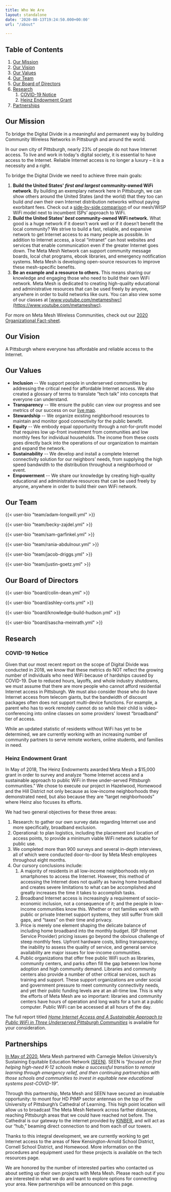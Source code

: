 ```yaml
---
title: Who We Are
layout: standalone
date: '2020-08-13T19:24:50.000+00:00'
url: "/about"

---
```

## Table of Contents

1. [Our Mission](#our-mission)
2. [Our Vision](#our-vision)
3. [Our Values](#our-values)
4. [Our Team](#our-team)
5. [Our Board of Directors](#our-board-of-directors)
6. [Research](#research)
   1. [COVID-19 Notice](#covid-19-notice)
   2. [Heinz Endowment Grant](#heinz-endowment-grant)
7. [Partnerships](#partnerships)

## Our Mission

To bridge the Digital Divide in a meaningful and permanent way by building Community Wireless Networks in Pittsburgh and around the world.

In our own city of Pittsburgh, nearly 23% of people do not have Internet access. To live and work in today's digital society, it is essential to have access to the Internet. Reliable Internet access is no longer a luxury – it is a necessity and a right.

To bridge the Digital Divide we need to achieve three main goals:

1. **Build the United States' _first and largest_ community-owned WiFi network**. By building an exemplary network here in Pittsburgh, we can show others around the United States (and the world) that they too can build _and own_ their own Internet distribution networks without paying exorbitant fees. Check out a [side-by-side comparison](https://drive.google.com/file/d/18bi9M0zQGHv3DZgx3uXPMUD--TEUzGsr/view?usp=sharing) of our mesh/WISP WiFi model next to incumbent ISPs’ approach to WiFi.
2. **Build the United States' _best_ community-owned WiFi network.** What good is a huge network if it doesn't work well or if it doesn’t benefit the local community? We strive to build a fast, reliable, and expansive network to get Internet access to as many people as possible. In addition to Internet access, a local “intranet” can host websites and services that enable communication even if the greater Internet goes down. The Meta Mesh Network can support community message boards, local chat programs, ebook libraries, and emergency notification systems. Meta Mesh is developing open-source resources to improve these mesh-specific benefits.
3. **Be an example and a resource to others.** This means sharing our knowledge and engaging those who need to build their own WiFi network. Meta Mesh is dedicated to creating high-quality educational and administrative resources that can be used freely by anyone, anywhere in order to build networks like ours. You can also view some of our classes at [www.youtube.com/metameshwc](https://www.youtube.com/metameshwc).

For more on Meta Mesh Wireless Communities, check out our [2020 Organizational Fact-sheet](https://drive.google.com/file/d/1cu6Jc8GLfZ_EXWdIFakwAk1OTrphuNqo/view?usp=sharing).

## Our Vision

A Pittsburgh where everyone has affordable and reliable access to the Internet.

## Our Values

* **Inclusion** -- We support people in underserved communities by addressing the critical need for affordable Internet access. We also created a glossary of terms to translate “tech talk” into concepts that everyone can understand.
* **Transparency** -- We ensure the public can view our progress and see metrics of our success on our [live map](https://pittmesh.com/).
* **Stewardship** -- We organize existing neighborhood resources to maintain and monitor good connectivity for the public benefit.
* **Equity** -- We embody equal opportunity through a not-for-profit model that requires low up-front investment from communities and low monthly fees for individual households. The income from these costs goes directly back into the operations of our organization to maintain and expand the network.
* **Sustainability** -- We develop and install a complete Internet connectivity solution for our neighbors’ needs, from supplying the high speed bandwidth to the distribution throughout a neighborhood or event.
* **Empowerment** -- We share our knowledge by creating high-quality educational and administrative resources that can be used freely by anyone, anywhere in order to build their own WiFi network.

## Our Team

{{< user-bio "team/adam-longwill.yml" >}}

{{< user-bio "team/becky-zajdel.yml" >}}

{{< user-bio "team/sam-garfinkel.yml" >}}

{{< user-bio "team/rania-abdulnour.yml" >}}

{{< user-bio "team/jacob-driggs.yml" >}}

{{< user-bio "team/justin-goetz.yml" >}}

## Our Board of Directors

{{< user-bio "board/colin-dean.yml" >}}

{{< user-bio "board/ashley-corts.yml" >}}

{{< user-bio "board/knowledge-build-hudson.yml" >}}

{{< user-bio "board/sascha-meinrath.yml" >}}

## Research

### COVID-19 Notice

Given that our most recent report on the scope of Digital Divide was conducted in 2018, we know that these metrics do NOT reflect the growing number of individuals who need WiFi because of hardships caused by COVID-19. Due to reduced hours, layoffs, and whole industry shutdowns, we must assume that there are more people who cannot afford residential Internet access in Pittsburgh. We must also consider those who do have Internet access from telecom giants, but the bandwidth of discount packages often does not support multi-device functions. For example, a parent who has to work remotely cannot do so while their child is video-conferencing into online classes on some providers' lowest “broadband” tier of access.

While an updated statistic of residents without WiFi has yet to be determined, we are currently working with an increasing number of community partners to serve remote workers, online students, and families in need.

### Heinz Endowment Grant

In May of 2018, The Heinz Endowments awarded Meta Mesh a $15,000 grant in order to survey and analyze “home Internet access and a sustainable approach to public WiFi in three under-served Pittsburgh communities.” We chose to execute our project in Hazelwood, Homewood and the Hill District not only because as low-income neighborhoods they demonstrated need, but also because they are “target neighborhoods” where Heinz also focuses its efforts.

We had two general objectives for these three areas:

1. Research: to gather our own survey data regarding Internet use and more specifically, broadband exclusion.
2. Operational: to plan logistics, including the placement and location of access points, to provide a minimum viable WiFi network suitable for public use.
3. We completed more than 900 surveys and several in-depth interviews, all of which were conducted door-to-door by Meta Mesh employees throughout eight months.
4. Our cursory conclusions include:
   1. A majority of residents in all low-income neighborhoods rely on smartphones to access the Internet. However, this method of accessing the Internet does not qualify as having home broadband and creates severe limitations to what can be accomplished and greatly increases the time it takes to accomplish tasks.
   2. Broadband Internet access is increasingly a requirement of socio-economic inclusion, not a consequence of it; and the people in low-income communities know this. Whether or not families work with public or private Internet support systems, they still suffer from skill gaps, and “taxes” on their time and privacy.
   3. Price is merely one element shaping the delicate balance of including home broadband into the monthly budget. ISP (Internet Service Provider) pricing issues go beyond the obvious challenge of steep monthly fees. Upfront hardware costs, billing transparency, the inability to assess the quality of service, and general service availability are major issues for low-income communities.
   4. Public organizations that offer free public WiFi such as libraries, community centers, and parks often fill the gap between low home adoption and high community demand. Libraries and community centers also provide a number of other critical services, such as training and support. These support organizations are under social and government pressure to meet community connectivity needs, and yet their public funding levels are at an all-time low. This is why the efforts of Meta Mesh are so important: libraries and community centers have hours of operation and long waits for a turn at a public computer. Public WiFi can be accessed at all hours of the day.

The full report titled [_Home Internet Access and A Sustainable Approach to Public WiFi in Three Underserved Pittsburgh Communities_](https://drive.google.com/file/d/1yoHeapwWWiHk5_GbTDumsL5yFxURn-zN/view?usp=sharing) is available for your consideration.

## Partnerships

[In May of 2020](https://www.cmu.edu/news/stories/archives/2020/may/meta-mesh.html), Meta Mesh partnered with Carnegie Mellon University’s Sustaining Equitable Education Network [(SEEN)](https://www.cmu.edu/seen/). SEEN is “_focused on first helping high-need K-12 schools make a successful transition to remote learning through emergency relief, and then continuing partnerships with those schools and communities to invest in equitable new educational systems post-COVID-19_”.

Through this partnership, Meta Mesh and SEEN have secured an invaluable opportunity: to mount four HD PtMP sector antennas on the top of the University of Pittsburgh’s Cathedral of Learning. This high point location will allow us to broadcast The Meta Mesh Network across farther distances, reaching Pittsburgh areas that we could have reached not before. The Cathedral is our gateway to the internet provided by [KINBER](https://kinber.org/), and will act as our “hub,” beaming direct connection to and from each of our towers.

Thanks to this integral development, we are currently working to get Internet access to the areas of New Kensington-Arnold School District, Cornell School District, and Homewood. More information on the procedures and equipment used for these projects is available on the tech resources page.

We are honored by the number of interested parties who contacted us about setting up their own projects with Meta Mesh. Please reach out if you are interested in what we do and want to explore options for connecting your area. New partnerships will be announced on this page.